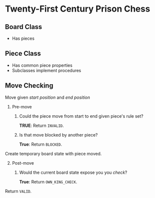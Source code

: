 Twenty-First Century Prison Chess
=================================

Board Class
-----------

- Has pieces

Piece Class
-----------

- Has common piece properties
- Subclasses implement procedures

Move Checking
-------------

Move given *start position* and *end position*

1.  Pre-move
    1.  Could the piece move from start to end given piece's rule set?

        **TRUE**: Return `INVALID`.

    2.  Is that move blocked by another piece?

        **True**: Return `BLOCKED`.

Create temporary board state with piece moved.

2.  Post-move
    1.  Would the current board state expose you you *check*?

        **True**: Return `OWN_KING_CHECK`.

Return `VALID`.


